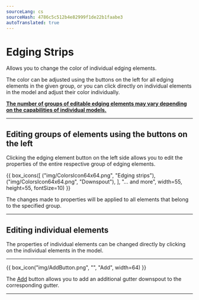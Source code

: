 ```yaml
---
sourceLang: cs
sourceHash: 4786c5c512b4e82999f1de22b1faabe3
autoTranslated: true
---
```


# Edging Strips
<p>Allows you to change the color of individual edging elements.</p>

<p>The color can be adjusted using the buttons on the left for all edging elements in the given group, or you can click directly on individual elements in the model and adjust their color individually.</p>

<p><b><u>The number of groups of editable edging elements may vary depending on the capabilities of individual models.</u></b></p>

<hr class="main">

<h2>Editing groups of elements using the buttons on the left</h2>
<p>Clicking the edging element button on the left side allows you to edit the properties of the entire respective group of edging elements.</p>

{{ box_icons([
  ("img/ColorsIcon64x64.png", "Edging strips"),
  ("img/ColorsIcon64x64.png", "Downspout"),
], "... and more", width=55, height=55, fontSize=10) }}

<p>The changes made to properties will be applied to all elements that belong to the specified group.</p>

<hr class="main">

<h2>Editing individual elements</h2>
<p>The properties of individual elements can be changed directly by clicking on the individual elements in the model.</p>

<hr class="main">

{{ box_icon("img/AddButton.png", "", "Add", width=64) }}

<p>The <u>Add</u> button allows you to add an additional gutter downspout to the corresponding gutter.</p>

<hr class="main">

<!-- product: HiStruct Building Configurator -->